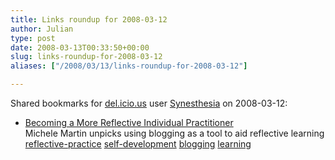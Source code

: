 ```yaml
---
title: Links roundup for 2008-03-12
author: Julian
type: post
date: 2008-03-13T00:33:50+00:00
slug: links-roundup-for-2008-03-12 
aliases: ["/2008/03/13/links-roundup-for-2008-03-12"]

---
```

Shared bookmarks for [del.icio.us][1] user [Synesthesia][2] on 2008-03-12:

  * [Becoming a More Reflective Individual Practitioner][3]  
    Michele Martin unpicks using blogging as a tool to aid reflective learning   
    [reflective-practice][4] [self-development][5] [blogging][6] [learning][7]

 [1]: https://del.icio.us/
 [2]: https://del.icio.us/synesthesia
 [3]: https://michelemartin.typepad.com/thebambooprojectblog//2008/03/incorporating-r.html?b9f3d320
 [4]: https://del.icio.us/synesthesia/reflective-practice
 [5]: https://del.icio.us/synesthesia/self-development
 [6]: https://del.icio.us/synesthesia/blogging
 [7]: https://del.icio.us/synesthesia/learning